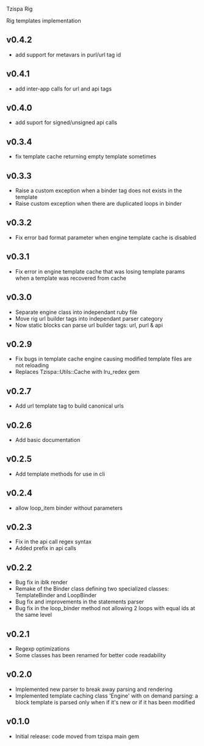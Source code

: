 Tzispa Rig

Rig templates implementation

## v0.4.2
- add support for metavars in purl/url tag id

## v0.4.1
- add inter-app calls for url and api tags

## v0.4.0
- add suport for signed/unsigned api calls

## v0.3.4
- fix template cache returning empty template sometimes

## v0.3.3
- Raise a custom exception when a binder tag does not exists in the template
- Raise custom exception when there are duplicated loops in binder

## v0.3.2
- Fix error bad format parameter when engine template cache is disabled

## v0.3.1
- Fix error in engine template cache that was losing template params when a template was recovered from cache

## v0.3.0
- Separate engine class into independant ruby file
- Move rig url builder tags into independant parser category
- Now static blocks can parse url builder tags: url, purl & api

## v0.2.9
- Fix bugs in template cache engine causing modified template files are not reloading
- Replaces Tzispa::Utils::Cache with lru_redex gem

## v0.2.7
- Add url template tag to build canonical urls

## v0.2.6
- Add basic documentation

## v0.2.5
- Add template methods for use in cli

## v0.2.4
- allow loop_item binder without parameters

## v0.2.3
- Fix in the api call regex syntax
- Added prefix in api calls

## v0.2.2
- Bug fix in iblk render
- Remake of the Binder class defining two specialized classes: TemplateBinder and LoopBinder
- Bug fix and improvements in the statements parser
- Bug fix in the loop_binder method not allowing 2 loops with equal ids at the same level

## v0.2.1
- Regexp optimizations
- Some classes has been renamed for better code readability

## v0.2.0
- Implemented new parser to break away parsing and rendering
- Implemented template caching class 'Engine' with on demand parsing: a block template is parsed only when if it's new or if it has been modified

## v0.1.0
- Initial release: code moved from tzispa main gem
